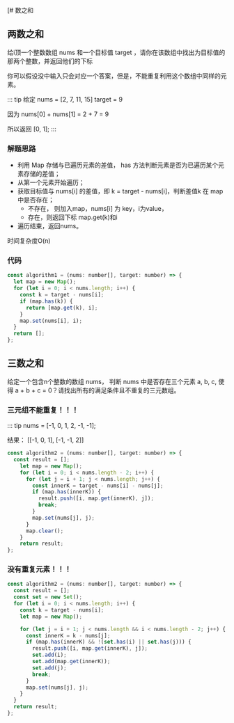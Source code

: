 [# 数之和

## 两数之和

给i顶一个整数数组 nums 和一个目标值 target ，请你在该数组中找出为目标值的那两个整数，并返回他们的下标

你可以假设没中输入只会对应一个答案，但是，不能重复利用这个数组中同样的元素。

::: tip
给定 nums = [2, 7, 11, 15] target = 9

因为 nums[0] + nums[1] = 2 + 7 = 9 

所以返回 [0, 1];
:::

### 解题思路

* 利用 Map 存储与已遍历元素的差值， has 方法判断元素是否为已遍历某个元素存储的差值；
* 从第一个元素开始遍历；
* 获取目标值与 nums[i] 的差值，即 k = target - nums[i]，判断差值k 在 map中是否存在；
  * 不存在， 则加入map，nums[i] 为 key，i为value，
  * 存在，则返回下标 map.get(k)和i
* 遍历结束，返回nums。

时间复杂度O(n)

### 代码

```js
const algorithm1 = (nums: number[], target: number) => {
  let map = new Map();
  for (let i = 0; i < nums.length; i++) {
    const k = target - nums[i];
    if (map.has(k)) {
      return [map.get(k), i];
    }
    map.set(nums[i], i);
  }
  return [];
};
```

## 三数之和

给定一个包含n个整数的数组 nums， 判断 nums 中是否存在三个元素 a, b, c, 使得 a + b + c = 0？请找出所有的满足条件且不重复的三元数组。

### 三元组不能重复！！！

::: tip
nums = [-1, 0, 1, 2, -1, -1];

结果：
[[-1, 0, 1], [-1, -1, 2]]

```js
const algorithm2 = (nums: number[], target: number) => {
  const result = [];
    let map = new Map();
    for (let i = 0; i < nums.length - 2; i++) {
      for (let j = i + 1; j < nums.length; j++) {
        const innerK = target - nums[i] - nums[j];
        if (map.has(innerK)) {
          result.push([i, map.get(innerK), j]);
          break;
        }
        map.set(nums[j], j);
      }
      map.clear();
    }
    return result;
};
```

### 没有重复元素！！！

```js
const algorithm2 = (nums: number[], target: number) => {
  const result = [];
  const set = new Set();
  for (let i = 0; i < nums.length; i++) {
    const k = target - nums[i];
    let map = new Map();

    for (let j = i + 1; j < nums.length && i < nums.length - 2; j++) {
      const innerK = k - nums[j];
      if (map.has(innerK) && !(set.has(i) || set.has(j))) {
        result.push([i, map.get(innerK), j]);
        set.add(i);
        set.add(map.get(innerK));
        set.add(j);
        break;
      }
      map.set(nums[j], j);
    }
  }
  return result;
};
```
